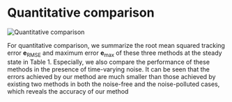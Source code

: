 # Quantitative comparison
![Quantitative comparison](https://user-images.githubusercontent.com/130027814/230306526-ec70c82a-9047-44f0-947f-2891cd2fe8ba.png)

For quantitative comparison, we summarize the root mean squared tracking error $\boldsymbol e_\text{RMSE}$ and maximum error $\boldsymbol e_\text{max}$ of these three methods at the steady state in Table 1. Especially, we also compare the performance of these methods in the presence of time-varying noise. It can be seen that the errors achieved by our method are much smaller than those achieved by existing two methods in both the noise-free and the noise-polluted cases, which reveals the accuracy of our method
